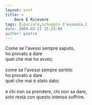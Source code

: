 ```yaml
---
layout: post
title: >
    Dare E Ricevere
tags: [speciale,scheggia d'essenza,]
date: 2009-03-21 15:33:00
author: pietro
---
```

Come se l'avessi sempre saputo,<br/>ho provato a dare<br/>quel che mai ho avuto;<br/><br/>come se l'avessi sempre sentito<br/>ho provato a dare<br/>quel che mai è stato dato;<br/><br/>e chi non sa prendere, chi non sa dare,<br/>solo resta con questo intenso soffrire.
